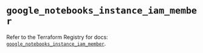 # `google_notebooks_instance_iam_member`

Refer to the Terraform Registry for docs: [`google_notebooks_instance_iam_member`](https://registry.terraform.io/providers/hashicorp/google-beta/5.11.0/docs/resources/google_notebooks_instance_iam_member).
